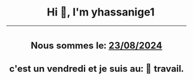 <h1 align='center'>Hi 👋, I'm yhassanige1</h1>
<div align='center'>

|<h2 align='center'>Nous sommes le: <u>23/08/2024</u></h2><h2 align='center'>c'est un vendredi et je suis au: 🏢 travail.</h2>|
|---
</div>
